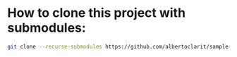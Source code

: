 # How to clone this project with submodules:

```bash
git clone --recurse-submodules https://github.com/albertoclarit/sample-easyflow-project.git

